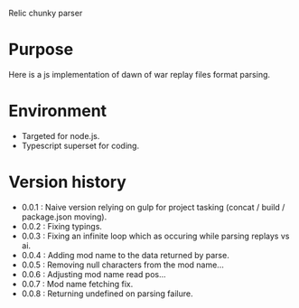 ﻿Relic chunky parser

# Purpose

Here is a js implementation of dawn of war replay files format parsing.

# Environment

- Targeted for node.js.
- Typescript superset for coding.

# Version history

*  0.0.1 : Naive version relying on gulp for project tasking (concat / build / package.json moving).
*  0.0.2 : Fixing typings.
*  0.0.3 : Fixing an infinite loop which as occuring while parsing replays vs ai.
*  0.0.4 : Adding mod name to the data returned by parse.
*  0.0.5 : Removing null characters from the mod name...
*  0.0.6 : Adjusting mod name read pos...
*  0.0.7 : Mod name fetching fix.
*  0.0.8 : Returning undefined on parsing failure.